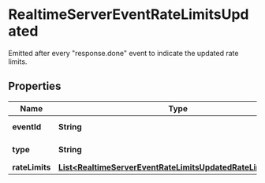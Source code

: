 

# RealtimeServerEventRateLimitsUpdated

Emitted after every \"response.done\" event to indicate the updated rate limits.

## Properties

| Name | Type | Description | Notes |
|------------ | ------------- | ------------- | -------------|
|**eventId** | **String** | The unique ID of the server event. |  |
|**type** | **String** | The event type, must be \&quot;rate_limits.updated\&quot;. |  |
|**rateLimits** | [**List&lt;RealtimeServerEventRateLimitsUpdatedRateLimitsInner&gt;**](RealtimeServerEventRateLimitsUpdatedRateLimitsInner.md) | List of rate limit information. |  |



